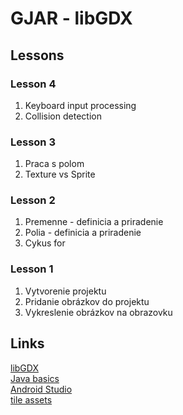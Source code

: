 # GJAR - libGDX
## Lessons
### Lesson 4
1. Keyboard input processing
1. Collision detection
### Lesson 3
1. Praca s polom
1. Texture vs Sprite
### Lesson 2
1. Premenne - definicia a priradenie
1. Polia - definicia a priradenie
1. Cykus for
### Lesson 1
1. Vytvorenie projektu
1. Pridanie obrázkov do projektu
1. Vykreslenie obrázkov na obrazovku
## Links
[libGDX](https://libgdx.badlogicgames.com/)<br/>
[Java basics](https://www.tutorialspoint.com/java/index.htm)<br/>
[Android Studio](https://developer.android.com/studio/)<br/>
[tile assets](https://www.gameart2d.com/freebies.html)